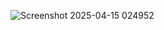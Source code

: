 ![Screenshot 2025-04-15 024952](https://github.com/user-attachments/assets/7756373f-416e-40c6-837f-72d700b72e3f)
